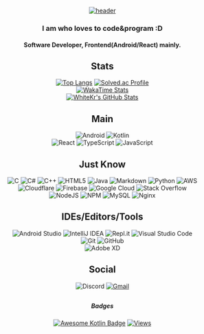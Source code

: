 <div align="center">
  
  [![header](https://capsule-render.vercel.app/api?type=waving&color=auto&height=300&section=header&text=Welcome&fontSize=90&animation=fadeIn&fontAlignY=38&desc=to%20WhiteKr's%20GitHub!&descAlignY=51&descAlign=62)](https://github.com/WhiteKr)
  
  <h3 align="center">I am who loves to code&program :D</h3>
  <h4 align="center">
    Software Developer, Frontend(Android/React) mainly.
  </h4>
  
  ## Stats
  [![Top Langs](https://github-readme-stats.vercel.app/api/top-langs/?username=WhiteKr&layout=compact)](https://github.com/WhiteKr)
  [![Solved.ac Profile](http://mazassumnida.wtf/api/v2/generate_badge?boj=WhiteKr)](https://solved.ac/WhiteKr)\
  [![WakaTime Stats](https://github-readme-stats.vercel.app/api/wakatime?username=WhiteKr&layout=compact)](https://wakatime.com/@WhiteKr)\
  <a href="https://github.com/WhiteKr/WhiteKr">
    <img align="center" src="https://github-readme-stats.vercel.app/api?username=WhiteKr&show_icons=true&line_height=27&count_private=true&title_color=FAEA88&text_color=CCC&icon_color=A9FF3F&bg_color=323232" alt="WhiteKr's GitHub Stats" />
  </a>
  
  ## Main
  ![Android](https://img.shields.io/badge/Android-3DDC84?style=for-the-badge&logo=android&logoColor=white)
  ![Kotlin](https://img.shields.io/badge/kotlin-%230095D5.svg?style=for-the-badge&logo=kotlin&logoColor=white)\
  ![React](https://img.shields.io/badge/react-%2320232a.svg?style=for-the-badge&logo=react&logoColor=%2361DAFB)
  ![TypeScript](https://img.shields.io/badge/typescript-%23007ACC.svg?style=for-the-badge&logo=typescript&logoColor=white)
  ![JavaScript](https://img.shields.io/badge/javascript-%23323330.svg?style=for-the-badge&logo=javascript&logoColor=%23F7DF1E)

  ## Just Know
  ![C](https://img.shields.io/badge/c-%2300599C.svg?style=for-the-badge&logo=c&logoColor=white)
  ![C#](https://img.shields.io/badge/c%23-%23239120.svg?style=for-the-badge&logo=c-sharp&logoColor=white)
  ![C++](https://img.shields.io/badge/c++-%2300599C.svg?style=for-the-badge&logo=c%2B%2B&logoColor=white)
  ![HTML5](https://img.shields.io/badge/html5-%23E34F26.svg?style=for-the-badge&logo=html5&logoColor=white)
  ![Java](https://img.shields.io/badge/java-%23ED8B00.svg?style=for-the-badge&logo=java&logoColor=white)
  ![Markdown](https://img.shields.io/badge/markdown-%23000000.svg?style=for-the-badge&logo=markdown&logoColor=white)
  ![Python](https://img.shields.io/badge/python-3670A0?style=for-the-badge&logo=python&logoColor=ffdd54)
  ![AWS](https://img.shields.io/badge/AWS-%23FF9900.svg?style=for-the-badge&logo=amazon-aws&logoColor=white)
  ![Cloudflare](https://img.shields.io/badge/Cloudflare-F38020?style=for-the-badge&logo=Cloudflare&logoColor=white)
  ![Firebase](https://img.shields.io/badge/firebase-%23039BE5.svg?style=for-the-badge&logo=firebase)
  ![Google Cloud](https://img.shields.io/badge/GoogleCloud-%234285F4.svg?style=for-the-badge&logo=google-cloud&logoColor=white)
  ![Stack Overflow](https://img.shields.io/badge/-Stackoverflow-FE7A16?style=for-the-badge&logo=stack-overflow&logoColor=white)\
  ![NodeJS](https://img.shields.io/badge/node.js-6DA55F?style=for-the-badge&logo=node.js&logoColor=white)
  ![NPM](https://img.shields.io/badge/NPM-%23000000.svg?style=for-the-badge&logo=npm&logoColor=white)
  ![MySQL](https://img.shields.io/badge/mysql-%2300f.svg?style=for-the-badge&logo=mysql&logoColor=white)
  ![Nginx](https://img.shields.io/badge/nginx-%23009639.svg?style=for-the-badge&logo=nginx&logoColor=white)
  
  ## IDEs/Editors/Tools
  ![Android Studio](https://img.shields.io/badge/Android%20Studio-3DDC84.svg?style=for-the-badge&logo=android-studio&logoColor=white)
  ![IntelliJ IDEA](https://img.shields.io/badge/IntelliJIDEA-000000.svg?style=for-the-badge&logo=intellij-idea&logoColor=white)
  ![Repl.it](https://img.shields.io/badge/Repl.it-%230D101E.svg?style=for-the-badge&logo=replit&logoColor=white)
  ![Visual Studio Code](https://img.shields.io/badge/Visual%20Studio%20Code-0078d7.svg?style=for-the-badge&logo=visual-studio-code&logoColor=white)\
  ![Git](https://img.shields.io/badge/git-%23F05033.svg?style=for-the-badge&logo=git&logoColor=white)
  ![GitHub](https://img.shields.io/badge/github-%23121011.svg?style=for-the-badge&logo=github&logoColor=white)\
  ![Adobe XD](https://img.shields.io/badge/Adobe%20XD-470137?style=for-the-badge&logo=Adobe%20XD&logoColor=#FF61F6)
  
  ## Social
  ![Discord](https://img.shields.io/badge/discord-%237289DA.svg?style=for-the-badge&logo=discord&logoColor=white)
  <a href="mailto:hanjisu2215g@gmail.com">
    ![Gmail](https://img.shields.io/badge/Gmail-D14836?style=for-the-badge&logo=gmail&logoColor=white)
  </a>
  
  ##
  ##### Badges
  [![Awesome Kotlin Badge](https://kotlin.link/awesome-kotlin.svg)](https://github.com/KotlinBy/awesome-kotlin)
  [![Views](https://hits.seeyoufarm.com/api/count/incr/badge.svg?url=https%3A%2F%2Fgithub.com%2FWhiteKr%2F&count_bg=%2379C83D&title_bg=%23555555&icon=github.svg&icon_color=%23E7E7E7&title=Views&edge_flat=false)](https://github.com/WhiteKr)
  <!-- [![Profile Views](https://komarev.com/ghpvc/?username=WhiteKr&color=FAC151)](https://github.com/WhiteKr) -->
  
</div>
